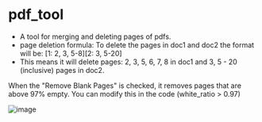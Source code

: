 # pdf_tool
- A tool for merging and deleting pages of pdfs.
- page deletion formula: To delete the pages in doc1 and doc2 the format will be: [1: 2, 3, 5-8][2: 3, 5-20]
- This means it will delete pages: 2, 3, 5, 6, 7, 8 in doc1 and 3, 5 - 20 (inclusive) pages in doc2.
  

When the "Remove Blank Pages" is checked, it removes pages that are above 97% empty. You can modify this in the code (white_ratio > 0.97)

![image](https://github.com/user-attachments/assets/75ff19b0-daca-41aa-b284-b01680144ab0)

